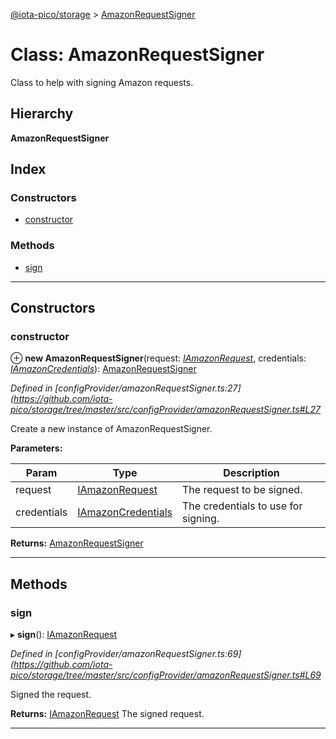 [@iota-pico/storage](../README.md) > [AmazonRequestSigner](../classes/amazonrequestsigner.md)

# Class: AmazonRequestSigner

Class to help with signing Amazon requests.

## Hierarchy

**AmazonRequestSigner**

## Index

### Constructors

* [constructor](amazonrequestsigner.md#constructor)

### Methods

* [sign](amazonrequestsigner.md#sign)

---

## Constructors

<a id="constructor"></a>

###  constructor

⊕ **new AmazonRequestSigner**(request: *[IAmazonRequest](../interfaces/iamazonrequest.md)*, credentials: *[IAmazonCredentials](../interfaces/iamazoncredentials.md)*): [AmazonRequestSigner](amazonrequestsigner.md)

*Defined in [configProvider/amazonRequestSigner.ts:27](https://github.com/iota-pico/storage/tree/master/src/configProvider/amazonRequestSigner.ts#L27*

Create a new instance of AmazonRequestSigner.

**Parameters:**

| Param | Type | Description |
| ------ | ------ | ------ |
| request | [IAmazonRequest](../interfaces/iamazonrequest.md) |  The request to be signed. |
| credentials | [IAmazonCredentials](../interfaces/iamazoncredentials.md) |  The credentials to use for signing. |

**Returns:** [AmazonRequestSigner](amazonrequestsigner.md)

___

## Methods

<a id="sign"></a>

###  sign

▸ **sign**(): [IAmazonRequest](../interfaces/iamazonrequest.md)

*Defined in [configProvider/amazonRequestSigner.ts:69](https://github.com/iota-pico/storage/tree/master/src/configProvider/amazonRequestSigner.ts#L69*

Signed the request.

**Returns:** [IAmazonRequest](../interfaces/iamazonrequest.md)
The signed request.

___

